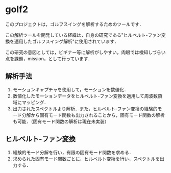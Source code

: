 # golf2

このプロジェクトは，ゴルフスイングを解析するためのツールです．

この解析ツールを開発している経緯は，自身の研究である"ヒルベルト-ファン変換を適用したゴルフスイング解析"に使用されています．

この研究の意図としては，ビギナー等に解析がしやすい，肉眼では検知しづらい点を課題，mission，として行っています．

## 解析手法
1. モーションキャプチャを使用して，モーションを数値化．
2. 数値化したモーションデータをヒルベルト-ファン変換を適用して周波数領域にマッピング．
3. 出力されたスペクトルより解析．また，ヒルベルト-ファン変換の経験的モード分解から固有モード関数も出力されることから，固有モード関数の解析も可能．（固有モード関数の解析は現在未実装）

## ヒルベルト-ファン変換
1. 経験的モード分解を行い，有限の固有モード関数を求める．
2. 求められた固有モード関数ごとに，ヒルベルト変換を行い，スペクトルを出力する．

